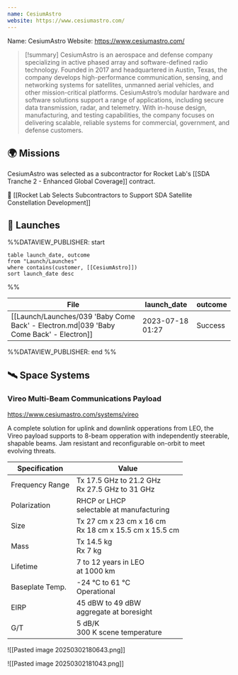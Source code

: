 ```yaml
---
name: CesiumAstro
website: https://www.cesiumastro.com/
---
```


Name: CesiumAstro
Website: https://www.cesiumastro.com/

>[!summary]
>CesiumAstro is an aerospace and defense company specializing in active phased array and software-defined radio technology. Founded in 2017 and headquartered in Austin, Texas, the company develops high-performance communication, sensing, and networking systems for satellites, unmanned aerial vehicles, and other mission-critical platforms. CesiumAstro’s modular hardware and software solutions support a range of applications, including secure data transmission, radar, and telemetry. With in-house design, manufacturing, and testing capabilities, the company focuses on delivering scalable, reliable systems for commercial, government, and defense customers.

## 🌍 Missions

CesiumAstro was selected as a subcontractor for Rocket Lab's [[SDA Tranche 2 - Enhanced Global Coverage]] contract.

🔗 [[Rocket Lab Selects Subcontractors to Support SDA Satellite Constellation Development]]

## 🚀 Launches
%%DATAVIEW_PUBLISHER: start
```
table launch_date, outcome
from "Launch/Launches"
where contains(customer, [[CesiumAstro]])
sort launch_date desc
```
%%

| File                                                                                    | launch_date      | outcome |
| --------------------------------------------------------------------------------------- | ---------------- | ------- |
| [[Launch/Launches/039 'Baby Come Back' - Electron.md\|039 'Baby Come Back' - Electron]] | 2023-07-18 01:27 | Success |

%%DATAVIEW_PUBLISHER: end %%

## 🛰️ Space Systems

### Vireo Multi-Beam Communications Payload

https://www.cesiumastro.com/systems/vireo

A complete solution for uplink and downlink opperations from LEO, the Vireo payload supports to 8-beam opperation with independently steerable, shapable beams. Jam resistant and reconfigurable on-orbit to meet evolving threats.

| Specification   | Value                                                    |
| --------------- | -------------------------------------------------------- |
| Frequency Range | Tx 17.5 GHz to 21.2 GHz<br>Rx 27.5 GHz to 31 GHz         |
| Polarization    | RHCP or LHCP<br>selectable at manufacturing              |
| Size            | Tx 27 cm x 23 cm x 16 cm<br>Rx 18 cm x 15.5 cm x 15.5 cm |
| Mass            | Tx 14.5 kg<br>Rx 7 kg                                    |
| Lifetime        | 7 to 12 years in LEO<br>at 1000 km                       |
| Baseplate Temp. | -24 °C to 61 °C<br>Operational                           |
| EIRP            | 45 dBW to 49 dBW<br>aggregate at boresight               |
| G/T             | 5 dB/K<br>300 K scene temperature                        |



![[Pasted image 20250302180643.png]]


![[Pasted image 20250302181043.png]]

